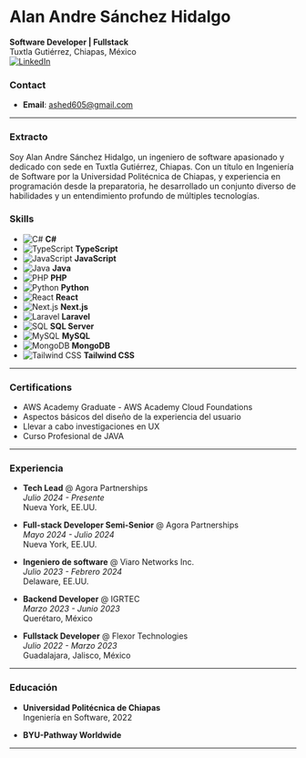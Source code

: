 # Alan Andre Sánchez Hidalgo 

**Software Developer | Fullstack**  
Tuxtla Gutiérrez, Chiapas, México  
[![LinkedIn](https://cdn-icons-png.flaticon.com/24/174/174857.png)](https://www.linkedin.com/in/alan-andre-s%C3%A1nchez-hidalgo-65123b253)  

### Contact
- **Email**: ashed605@gmail.com

---

### **Extracto**
Soy Alan Andre Sánchez Hidalgo, un ingeniero de software apasionado y dedicado con sede en Tuxtla Gutiérrez, Chiapas. Con un título en Ingeniería de Software por la Universidad Politécnica de Chiapas, y experiencia en programación desde la preparatoria, he desarrollado un conjunto diverso de habilidades y un entendimiento profundo de múltiples tecnologías.

### **Skills**
- ![C#](https://cdn-icons-png.flaticon.com/24/6132/6132222.png) **C#**
- ![TypeScript](https://cdn-icons-png.flaticon.com/24/919/919832.png) **TypeScript**
- ![JavaScript](https://cdn-icons-png.flaticon.com/24/919/919828.png) **JavaScript**
- ![Java](https://cdn-icons-png.flaticon.com/24/226/226777.png) **Java**
- ![PHP](https://cdn-icons-png.flaticon.com/24/919/919830.png) **PHP**
- ![Python](https://cdn-icons-png.flaticon.com/24/5968/5968350.png) **Python**
- ![React](https://cdn-icons-png.flaticon.com/24/919/919851.png) **React**
- ![Next.js](https://cdn-icons-png.flaticon.com/24/919/919847.png) **Next.js**
- ![Laravel](https://cdn-icons-png.flaticon.com/24/919/919833.png) **Laravel**
- ![SQL](https://cdn-icons-png.flaticon.com/24/732/732233.png) **SQL Server**
- ![MySQL](https://cdn-icons-png.flaticon.com/24/919/919836.png) **MySQL**
- ![MongoDB](https://cdn-icons-png.flaticon.com/24/919/919838.png) **MongoDB**
- ![Tailwind CSS](https://cdn-icons-png.flaticon.com/24/5968/5968674.png) **Tailwind CSS**

---

### **Certifications**
- AWS Academy Graduate - AWS Academy Cloud Foundations
- Aspectos básicos del diseño de la experiencia del usuario
- Llevar a cabo investigaciones en UX
- Curso Profesional de JAVA

---

### **Experiencia**

- **Tech Lead** @ Agora Partnerships  
  *Julio 2024 - Presente*  
  Nueva York, EE.UU.
  
- **Full-stack Developer Semi-Senior** @ Agora Partnerships  
  *Mayo 2024 - Julio 2024*  
  Nueva York, EE.UU.

- **Ingeniero de software** @ Viaro Networks Inc.  
  *Julio 2023 - Febrero 2024*  
  Delaware, EE.UU.

- **Backend Developer** @ IGRTEC  
  *Marzo 2023 - Junio 2023*  
  Querétaro, México

- **Fullstack Developer** @ Flexor Technologies  
  *Julio 2022 - Marzo 2023*  
  Guadalajara, Jalisco, México

---

### **Educación**
- **Universidad Politécnica de Chiapas**  
  Ingeniería en Software, 2022

- **BYU-Pathway Worldwide**

---

